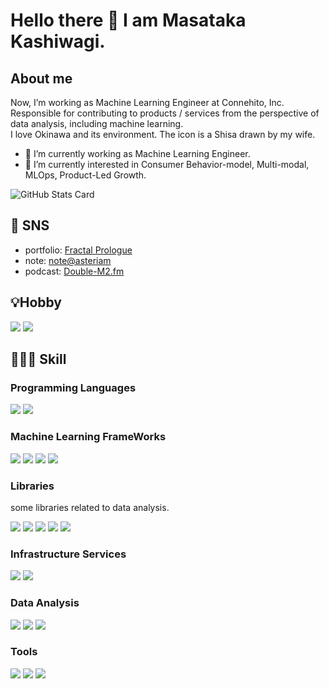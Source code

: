 # Hello there 👋 I am Masataka Kashiwagi.
## About me
Now, I’m working as Machine Learning Engineer at Connehito, Inc.  
Responsible for contributing to products / services from the perspective of data analysis, including machine learning.<br>
I love Okinawa and its environment. The icon is a Shisa drawn by my wife.

- 🔭 I’m currently working as Machine Learning Engineer.
- 🌱 I’m currently interested in Consumer Behavior-model, Multi-modal, MLOps, Product-Led Growth.

![GitHub Stats Card](https://github-readme-stats.vercel.app/api?username=masatakashiwagi&show_icons=true&count_private=true&theme=flag-india)

## 📮 SNS
- portfolio: [Fractal Prologue](https://masatakashiwagi.github.io/portfolio/)
- note: [note@asteriam](https://note.com/asteriam/)
- podcast: [Double-M2.fm](https://anchor.fm/double-m2)

## 💡Hobby
<p>
  <img src="https://img.shields.io/badge/-Kaggle-20BEFF?style=flat&logo=Kaggle&logoColor=white"/>
  <img src="https://img.shields.io/badge/-Anchor-5000B9?style=flat&logo=Anchor&logoColor=white"/>
</p>

## 🧑🏻‍💻 Skill
### Programming Languages
<p>
  <img src="https://img.shields.io/badge/-Python-3776AB?style=flat&logo=Python&logoColor=white"/>
  <img src="https://img.shields.io/badge/-Fortran-734F96?style=flat&logo=Fortran&logoColor=white"/>
</p>

### Machine Learning FrameWorks
<p>
  <img src="https://img.shields.io/badge/-scikit--learn-F7931E?style=flat&logo=scikit-learn&logoColor=white"/>
  <img src="https://img.shields.io/badge/-PyTorch-EE4C2C?style=flat&logo=PyTorch&logoColor=white"/>
  <img src="https://img.shields.io/badge/-Tensorflow-FF6F00?style=flat&logo=Tensorflow&logoColor=white"/>
  <img src="https://img.shields.io/badge/-Keras-D00000?style=flat&logo=Keras&logoColor=white"/>
</p>

### Libraries
some libraries related to data analysis.
<p>
  <img src="https://img.shields.io/badge/-numpy-013243?style=flat&logo=numpy&logoColor=white"/>
  <img src="https://img.shields.io/badge/-pandas-150458?style=flat&logo=pandas&logoColor=white"/>
  <img src="https://img.shields.io/badge/-SciPy-8CAAE6?style=flat&logo=SciPy&logoColor=white"/>
  <img src="https://img.shields.io/badge/-OpenCV-5C3EE8?style=flat&logo=OpenCV&logoColor=white"/>
  <img src="https://img.shields.io/badge/-Plotly-3F4F75?style=flat&logo=Plotly&logoColor=white"/>
</p>

### Infrastructure Services
<p>
  <img src="https://img.shields.io/badge/-Docker-2496ED?style=flat&logo=Docker&logoColor=white"/>
  <img src="https://img.shields.io/badge/-Amazon%20AWS-232F3E?style=flat&logo=Amazon%20AWS&logoColor=white"/>
</p>

### Data Analysis
<p>
  <img src="https://img.shields.io/badge/-Google%20BigQuery-4285F4?style=flat&logo=Google%20Cloud&logoColor=white"/>
  <img src="https://img.shields.io/badge/-Jupyter-F37626?style=flat&logo=Jupyter&logoColor=white"/>
  <img src="https://img.shields.io/badge/-Anaconda-44A833?style=flat&logo=Anaconda&logoColor=white"/>
</p>

### Tools
<p>
  <img src="https://img.shields.io/badge/-Git-F44D27?style=flat&logo=Git&logoColor=white"/>
  <img src="https://img.shields.io/badge/-Github-181717?style=flat&logo=GitHub&logoColor=white"/>
  <img src="https://img.shields.io/badge/-Slack-4A154B?style=flat&logo=Slack&logoColor=white"/>
</p>

<!-- https://simpleicons.org/ -->

